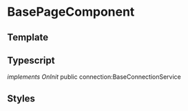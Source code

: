 # BasePageComponent

## Template

## Typescript
*implements OnInit*
public connection:BaseConnectionService

## Styles